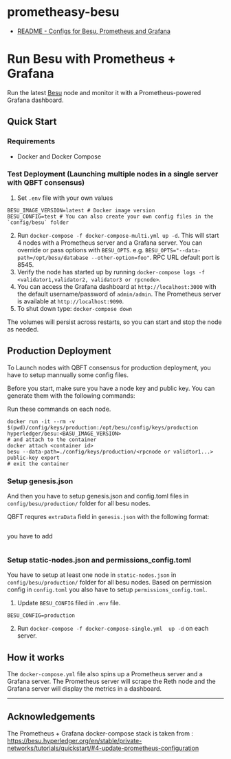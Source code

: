 # prometheasy-besu

- [README - Configs for Besu, Prometheus and Grafana](./config/)

# Run Besu with Prometheus + Grafana

Run the latest [Besu](https://github.com/hyperledger/besu) node and monitor it with a Prometheus-powered Grafana dashboard.

## Quick Start

### Requirements

- Docker and Docker Compose

### Test Deployment (Launching multiple nodes in a single server with QBFT consensus)

1. Set `.env` file with your own values

```
BESU_IMAGE_VERSION=latest # Docker image version
BESU_CONFIG=test # You can also create your own config files in the `config/besu` folder
```

2. Run `docker-compose -f docker-compose-multi.yml up -d`. This will start 4 nodes with a Prometheus server and a Grafana server. You can override or pass options with `BESU_OPTS`. e.g. `BESU_OPTS="--data-path=/opt/besu/database --other-option=foo"`. RPC URL default port is 8545.
3. Verify the node has started up by running `docker-compose logs -f <validator1,validator2, validator3 or rpcnode>`.
4. You can access the Grafana dashboard at `http://localhost:3000` with the default username/password of `admin/admin`. The Prometheus server is available at `http://localhost:9090`.
5. To shut down type: `docker-compose down`

The volumes will persist across restarts, so you can start and stop the node as needed.

## Production Deployment

To Launch nodes with QBFT consensus for production deployment, you have to setup mannually some config files.

Before you start, make sure you have a node key and public key. You can generate them with the following commands:

Run these commands on each node.

```
docker run -it --rm -v $(pwd)/config/keys/production:/opt/besu/config/keys/production hyperledger/besu:<BASU_IMAGE_VERSION>
# and attach to the container
docker attach <container id>
besu --data-path=./config/keys/production/<rpcnode or validtor1...> public-key export
# exit the container
```

### Setup genesis.json

And then you have to setup genesis.json and config.toml files in `config/besu/production/` folder for all besu nodes.

QBFT requres `extraData` field in `genesis.json` with the following format:

```

```

you have to add

```

```

### Setup static-nodes.json and permissions_config.toml

You have to setup at least one node in `static-nodes.json` in `config/besu/production/` folder for all besu nodes. Based on permission config in `config.toml` you also have to setup `permissions_config.toml`.

1. Update `BESU_CONFIG` filed in `.env` file.

```
BESU_CONFIG=production
```

2. Run `docker-compose -f docker-compose-single.yml  up -d` on each server.

## How it works

The `docker-compose.yml` file also spins up a Prometheus server and a Grafana server.
The Prometheus server will scrape the Reth node and the Grafana server will display the metrics in a dashboard.

---

## Acknowledgements

The Prometheus + Grafana docker-compose stack is taken from : https://besu.hyperledger.org/en/stable/private-networks/tutorials/quickstart/#4-update-prometheus-configuration
